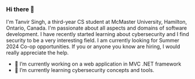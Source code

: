 ### Hi there 👋

I'm Tanvir Singh, a third-year CS student at McMaster University, Hamilton, Ontario, Canada. I'm passionate about all aspects and domains of software development. I have recently started learning about cybersecurity and I find security to be a very interesting field. I am currently looking for Summer 2024 Co-op opportunities. If you or anyone you know are hiring, I would really appreciate the help. 

- 🔭 I’m currently working on a web application in MVC .NET framework
- 🌱 I’m currently learning cybersecurity concepts and tools.
